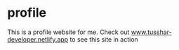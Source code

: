 # profile
This is a profile website for me. Check out www.tusshar-developer.netlify.app to see this site in action

